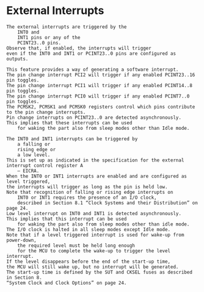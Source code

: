 # External Interrupts
    The external interrupts are triggered by the 
        INT0 and 
        INT1 pins or any of the 
        PCINT23..0 pins. 
    Observe that, if enabled, the interrupts will trigger 
    even if the INT0 and INT1 or PCINT23..0 pins are configured as outputs. 

    This feature provides a way of generating a software interrupt. 
    The pin change interrupt PCI2 will trigger if any enabled PCINT23..16 pin toggles. 
    The pin change interrupt PCI1 will trigger if any enabled PCINT14..8 pin toggles. 
    The pin change interrupt PCI0 will trigger if any enabled PCINT7..0 pin toggles. 
    The PCMSK2, PCMSK1 and PCMSK0 registers control which pins contribute to the pin change interrupts. 
    Pin change interrupts on PCINT23..0 are detected asynchronously. 
    This implies that these interrupts can be used 
        for waking the part also from sleep modes other than Idle mode.

    The INT0 and INT1 interrupts can be triggered by 
        a falling or 
        rising edge or 
        a low level. 
    This is set up as indicated in the specification for the external interrupt control register A 
        – EICRA. 
    When the INT0 or INT1 interrupts are enabled and are configured as level triggered, 
    the interrupts will trigger as long as the pin is held low. 
    Note that recognition of falling or rising edge interrupts on 
        INT0 or INT1 requires the presence of an I/O clock, 
        described in Section 8.1 “Clock Systems and their Distribution” on page 24. 
    Low level interrupt on INT0 and INT1 is detected asynchronously. 
    This implies that this interrupt can be used 
        for waking the part also from sleep modes other than idle mode. 
    The I/O clock is halted in all sleep modes except Idle mode.
    Note that if a level triggered interrupt is used for wake-up from power-down, 
        the required level must be held long enough 
        for the MCU to complete the wake-up to trigger the level interrupt. 
    If the level disappears before the end of the start-up time, 
    the MCU will still wake up, but no interrupt will be generated. 
    The start-up time is defined by the SUT and CKSEL fuses as described in Section 8. 
    “System Clock and Clock Options” on page 24.

